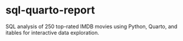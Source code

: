 # sql-quarto-report
SQL analysis of 250 top-rated IMDB movies using Python, Quarto, and itables for interactive data exploration.
